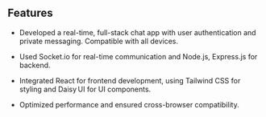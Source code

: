 ## Features

- Developed a real-time, full-stack chat app with user authentication and private messaging. Compatible with all devices.

- Used Socket.io for real-time communication and Node.js, Express.js for backend.

- Integrated React for frontend development, using Tailwind CSS for styling and Daisy UI for UI components.

- Optimized performance and ensured cross-browser compatibility.


